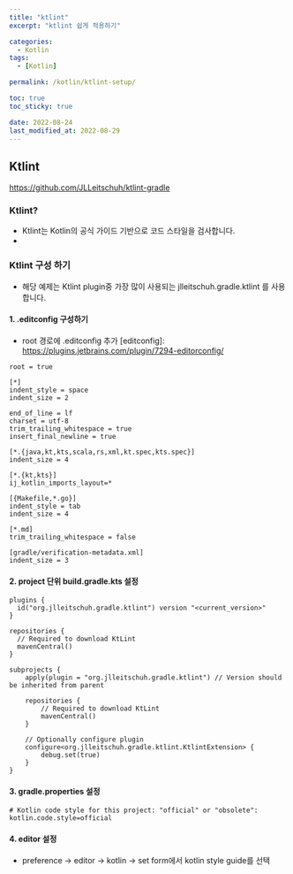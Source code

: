 ```yaml
---
title: "ktlint"
excerpt: "ktlint 쉽게 적용하기"

categories:
  - Kotlin
tags:
  - [Kotlin]

permalink: /kotlin/ktlint-setup/

toc: true
toc_sticky: true

date: 2022-08-24
last_modified_at: 2022-08-29
---
```


## Ktlint
<https://github.com/JLLeitschuh/ktlint-gradle> 

### Ktlint? 
* Ktlint는 Kotlin의 공식 가이드 기반으로 코드 스타일을 검사합니다.
* 
### Ktlint 구성 하기 
* 해당 예제는 Ktlint plugin중 가장 많이 사용되는 jlleitschuh.gradle.ktlint 를 사용합니다. 
 
#### 1. .editconfig 구성하기
* root 경로에 .editconfig 추가 [editconfig]: https://plugins.jetbrains.com/plugin/7294-editorconfig/

```
root = true

[*]
indent_style = space
indent_size = 2

end_of_line = lf
charset = utf-8
trim_trailing_whitespace = true
insert_final_newline = true

[*.{java,kt,kts,scala,rs,xml,kt.spec,kts.spec}]
indent_size = 4

[*.{kt,kts}]
ij_kotlin_imports_layout=*

[{Makefile,*.go}]
indent_style = tab
indent_size = 4

[*.md]
trim_trailing_whitespace = false

[gradle/verification-metadata.xml]
indent_size = 3
```

#### 2.  project 단위 build.gradle.kts 설정
```
plugins {
  id("org.jlleitschuh.gradle.ktlint") version "<current_version>"
}

repositories {
  // Required to download KtLint
  mavenCentral()
}

subprojects {
    apply(plugin = "org.jlleitschuh.gradle.ktlint") // Version should be inherited from parent

    repositories {
        // Required to download KtLint
        mavenCentral()
    }

    // Optionally configure plugin
    configure<org.jlleitschuh.gradle.ktlint.KtlintExtension> {
        debug.set(true)
    }
}
```

#### 3. gradle.properties 설정
```
# Kotlin code style for this project: "official" or "obsolete":
kotlin.code.style=official
```

#### 4. editor 설정
* preference → editor → kotlin → set form에서 kotlin style guide를 선택


 


